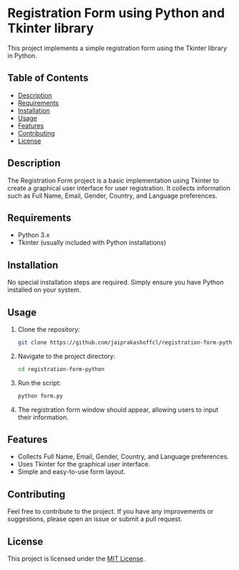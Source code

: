 # Registration Form using Python and Tkinter library 

This project implements a simple registration form using the Tkinter library in Python.

## Table of Contents

- [Description](#description)
- [Requirements](#requirements)
- [Installation](#installation)
- [Usage](#usage)
- [Features](#features)
- [Contributing](#contributing)
- [License](#license)

## Description

The Registration Form project is a basic implementation using Tkinter to create a graphical user interface for user registration. It collects information such as Full Name, Email, Gender, Country, and Language preferences.

## Requirements

- Python 3.x
- Tkinter (usually included with Python installations)

## Installation

No special installation steps are required. Simply ensure you have Python installed on your system.

## Usage

1. Clone the repository:

   ```bash
   git clone https://github.com/jaiprakashoffcl/registration-form-pythom.git
   ```

2. Navigate to the project directory:

   ```bash
   cd registration-form-python
   ```

3. Run the script:

   ```bash
   python form.py
   ```

4. The registration form window should appear, allowing users to input their information.

## Features

- Collects Full Name, Email, Gender, Country, and Language preferences.
- Uses Tkinter for the graphical user interface.
- Simple and easy-to-use form layout.

## Contributing

Feel free to contribute to the project. If you have any improvements or suggestions, please open an issue or submit a pull request.

## License

This project is licensed under the [MIT License](LICENSE).
